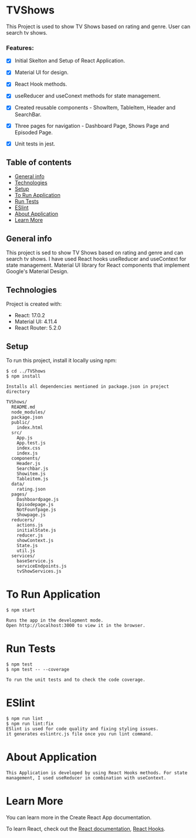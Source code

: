 # TVShows

This Project is used to show TV Shows based on rating and genre. User can search tv shows.

### Features:

- [x] Initial Skelton and Setup of React Application.
- [x] Material UI for design.
- [x] React Hook methods.
- [x] useReducer and useConext methods for state management.
- [x] Created reusable components - ShowItem, TableItem, Header and SearchBar.
- [x] Three pages for navigation - Dashboard Page, Shows Page and Episoded Page.
- [x] Unit tests in jest.


## Table of contents

- [General info](#general-info)
- [Technologies](#technologies)
- [Setup](#setup)
- [To Run Application](#to-run-application)
- [Run Tests](#run-tests)
- [ESlint](#eSlint)
- [About Application](#about-application)
- [Learn More](learn-more)

## General info

This project is sed to show TV Shows based on rating and genre and can search tv shows. I have used React hooks useReducer and useContext for state management. Material UI library for React components that implement Google's Material Design.

## Technologies

Project is created with:

- React: 17.0.2
- Material UI: 4.11.4
- React Router: 5.2.0

## Setup

To run this project, install it locally using npm:

```
$ cd ../TVShows
$ npm install

Installs all dependencies mentioned in package.json in project directory

TVShows/
  README.md
  node_modules/
  package.json
  public/
    index.html
  src/
    App.js
    App.test.js
    index.css
    index.js
  components/
    Header.js
    Searchbar.js
    Showitem.js
    Tableitem.js
  data/
    rating.json
  pages/
    Dashboardpage.js
    Episodepage.js
    NotFounfpage.js
    Showpage.js
  reducers/
    actions.js
    initialState.js
    reducer.js
    showContext.js
    State.js
    util.js
  services/
    baseService.js
    serviceEndpoints.js
    tvShowServices.js
```

# To Run Application

```
$ npm start

Runs the app in the development mode.
Open http://localhost:3000 to view it in the browser.
```

# Run Tests

```
$ npm test
$ npm test -- --coverage

To run the unit tests and to check the code coverage.
```

# ESlint

```
$ npm run lint
$ npm run lint:fix
ESlint is used for code quality and fixing styling issues.
it generates eslintrc.js file once you run lint command.
```

# About Application

```
This Application is developed by using React Hooks methods. For state management, I used useReducer in combination with useContext.
```

# Learn More

You can learn more in the Create React App documentation.

To learn React, check out the <a href="https://reactjs.org/docs/getting-started.html">React documentation</a>, <a href="https://reactjs.org/docs/hooks-intro.html">React Hooks</a>.
